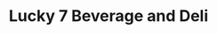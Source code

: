 ---
title: "Lucky 7 Beverage and Deli"
url: /wickliffe/lucky-7-beverage-and-deli/
shop: beverages
---